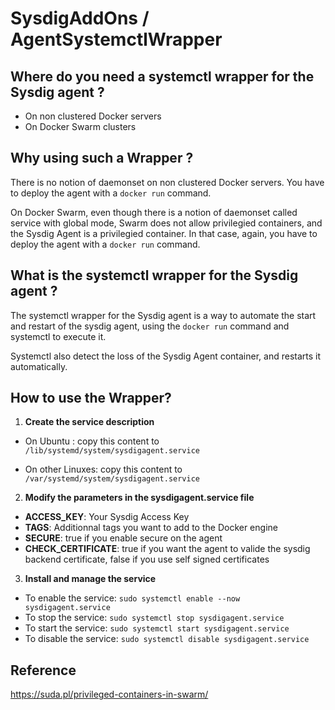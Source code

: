 # SysdigAddOns / AgentSystemctlWrapper

## Where do you need a systemctl wrapper for the Sysdig agent ?

- On non clustered Docker servers
- On Docker Swarm clusters

## Why using such a Wrapper ?

There is no notion of daemonset on non clustered Docker servers. You have to deploy the agent with a ```docker run``` command.

On Docker Swarm, even though there is a notion of daemonset called service with global mode, Swarm does not allow privilegied containers, and the Sysdig Agent is a privilegied container. In that case, again, you have to deploy the agent with a ```docker run``` command.

## What is the systemctl wrapper for the Sysdig agent ?

The systemctl wrapper for the Sysdig agent is a way to automate the start and restart of the sysdig agent, using the ```docker run``` command and systemctl to execute it.

Systemctl also detect the loss of the Sysdig Agent container, and restarts it automatically.

## How to use the Wrapper?

1) **Create the service description**

- On Ubuntu : copy this content to ```/lib/systemd/system/sysdigagent.service```

- On other Linuxes: copy this content to ```/var/systemd/system/sysdigagent.service```

2) **Modify the parameters in the sysdigagent.service file**

- **ACCESS_KEY**: Your Sysdig Access Key
- **TAGS**: Additionnal tags you want to add to the Docker engine
- **SECURE**: true if you enable secure on the agent
- **CHECK_CERTIFICATE**: true if you want the agent to valide the sysdig backend certificate, false if you use self signed certificates

3) **Install and manage the service**

- To enable the service: ```sudo systemctl enable --now sysdigagent.service```
- To stop the service: ```sudo systemctl stop sysdigagent.service```
- To start the service: ```sudo systemctl start sysdigagent.service```
- To disable the service: ```sudo systemctl disable sysdigagent.service```

## Reference

https://suda.pl/privileged-containers-in-swarm/
